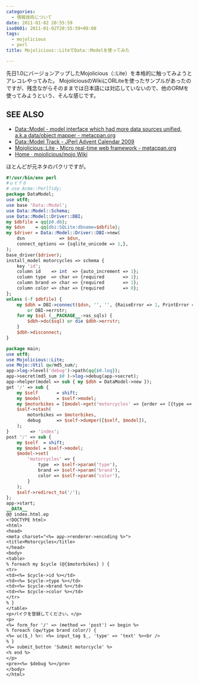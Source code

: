 ```yaml
---
categories:
  - 情報技術について
date: 2011-01-02 20:55:59
iso8601: 2011-01-02T20:55:59+09:00
tags:
  - mojolicious
  - perl
title: Mojolicious::LiteでData::Modelを使ってみた

---
```


先日1.0にバージョンアップしたMojolicious（::Lite）を本格的に触ってみようとアレコレやってみた。
MojoliciousのWikiにORLiteを使ったサンプルがあったのですが、残念ながらそのままでは日本語には対応していないので、他のORMを使ってみようという、そんな感じです。

## SEE ALSO
- [Data::Model - model interface which had more data sources unified, a.k.a data/object mapper - metacpan.org](https://metacpan.org/pod/Data::Model)
- [Data::Model Track - JPerl Advent Calendar 2009](http://perl-users.jp/articles/advent-calendar/2009/data-model/)
- [Mojolicious::Lite - Micro real-time web framework - metacpan.org](https://metacpan.org/pod/Mojolicious::Lite)
- [Home · mojolicious/mojo Wiki](https://github.com/mojolicious/mojo/wiki)


ほとんどが元ネタのパクリですが。
```perl
#!/usr/bin/env perl
#ｕｔｆ８
# use Acme::PerlTidy;
package DataModel;
use utf8;
use base 'Data::Model';
use Data::Model::Schema;
use Data::Model::Driver::DBI;
my $dbfile = qq{$0.db};
my $dsn    = qq{dbi:SQLite:dbname=$dbfile};
my $driver = Data::Model::Driver::DBI->new(
    dsn             => $dsn,
    connect_options => {sqlite_unicode => 1,},
);
base_driver($driver);
install_model motorcycles => schema {
    key 'id';
    column id    => int  => {auto_increment => 1};
    column type  => char => {required       => 1};
    column brand => char => {required       => 1};
    column color => char => {required       => 0};
};
unless (-f $dbfile) {
    my $dbh = DBI->connect($dsn, '', '', {RaiseError => 1, PrintError => 0})
        or DBI->errstr;
    for my $sql (__PACKAGE__->as_sqls) {
        $dbh->do($sql) or die $dbh->errstr;
    }
    $dbh->disconnect;
}

package main;
use utf8;
use Mojolicious::Lite;
use Mojo::Util qw/md5_sum/;
app->log->level('debug')->path(qq{$0.log});
app->secret(md5_sum $0 )->log->debug(app->secret);
app->helper(model => sub { my $dbh = DataModel->new });
get '/' => sub {
    my $self       = shift;
    my $model      = $self->model;
    my $motorbikes = [$model->get('motorcycles' => {order => [{type => 'ASC'}],})];
    $self->stash(
        motorbikes => $motorbikes,
        debug      => $self->dumper([$self, $model]),
    );
}        => 'index';
post '/' => sub {
    my $self  = shift;
    my $model = $self->model;
    $model->set(
        'motorcycles' => {
            type  => $self->param('type'),
            brand => $self->param('brand'),
            color => $self->param('color'),
        }
    );
    $self->redirect_to('/');
};
app->start;
__DATA__
@@ index.html.ep
<!DOCTYPE html>
<html>
<head>
<meta charset="<%= app->renderer->encoding %>">
<title>Motorcycles</title>
</head>
<body>
<table>
% foreach my $cycle (@{$motorbikes} ) {
<tr>
<td><%= $cycle->id %></td>
<td><%= $cycle->type %></td>
<td><%= $cycle->brand %></td>
<td><%= $cycle->color %></td>
</tr>
% }
</table>
<p>バイクを登録してください。</p>
<p>
<%= form_for '/' => (method => 'post') => begin %>
% foreach (qw/type brand color/) {
<%= uc($_) %>: <%= input_tag $_, 'type' => 'text' %><br />
% }
<%= submit_button 'Submit motorcycle' %>
<% end %>
</p>
<pre><%= $debug %></pre>
</body>
</html>
```
    	